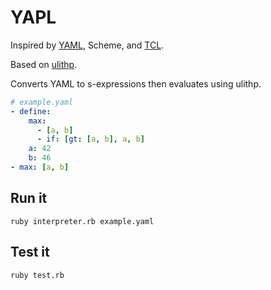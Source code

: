 # YAPL

Inspired by [YAML](http://yaml.org), Scheme, and [TCL](https://www.tcl.tk/).

Based on [ulithp](http://fogus.github.io/ulithp/).

Converts YAML to s-expressions then evaluates using ulithp.


```yaml
# example.yaml
- define:
    max:
      - [a, b]
      - if: [gt: [a, b], a, b]
    a: 42
    b: 46
- max: [a, b]
```

## Run it

    ruby interpreter.rb example.yaml

## Test it

    ruby test.rb
